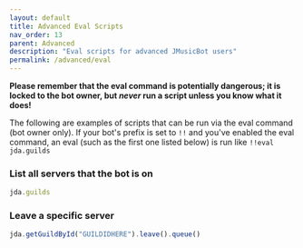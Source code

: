 ```yaml
---
layout: default
title: Advanced Eval Scripts
nav_order: 13
parent: Advanced
description: "Eval scripts for advanced JMusicBot users"
permalink: /advanced/eval
---
```


**Please remember that the eval command is potentially dangerous; it is locked to the bot owner, but _never_ run a script unless you know what it does!**

The following are examples of scripts that can be run via the eval command (bot owner only). If your bot's prefix is set to `!!` and you've enabled the eval command, an eval (such as the first one listed below) is run like `!!eval jda.guilds`

### List all servers that the bot is on
```js
jda.guilds
```

### Leave a specific server
```js
jda.getGuildById("GUILDIDHERE").leave().queue()
```